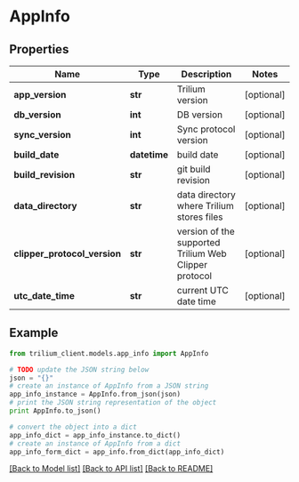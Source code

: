# AppInfo


## Properties
Name | Type | Description | Notes
------------ | ------------- | ------------- | -------------
**app_version** | **str** | Trilium version | [optional] 
**db_version** | **int** | DB version | [optional] 
**sync_version** | **int** | Sync protocol version | [optional] 
**build_date** | **datetime** | build date | [optional] 
**build_revision** | **str** | git build revision | [optional] 
**data_directory** | **str** | data directory where Trilium stores files | [optional] 
**clipper_protocol_version** | **str** | version of the supported Trilium Web Clipper protocol | [optional] 
**utc_date_time** | **str** | current UTC date time | [optional] 

## Example

```python
from trilium_client.models.app_info import AppInfo

# TODO update the JSON string below
json = "{}"
# create an instance of AppInfo from a JSON string
app_info_instance = AppInfo.from_json(json)
# print the JSON string representation of the object
print AppInfo.to_json()

# convert the object into a dict
app_info_dict = app_info_instance.to_dict()
# create an instance of AppInfo from a dict
app_info_form_dict = app_info.from_dict(app_info_dict)
```
[[Back to Model list]](../README.md#documentation-for-models) [[Back to API list]](../README.md#documentation-for-api-endpoints) [[Back to README]](../README.md)


